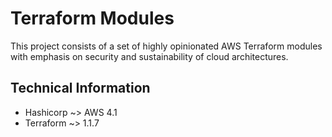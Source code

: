# Terraform Modules

This project consists of a set of highly opinionated AWS Terraform modules with emphasis on security and sustainability of cloud architectures.

## Technical Information

* Hashicorp ~> AWS 4.1
* Terraform ~> 1.1.7
